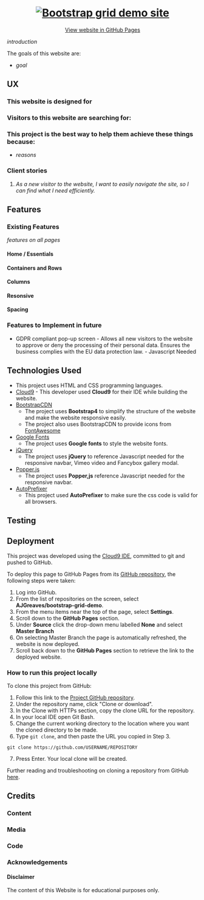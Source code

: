 <h1 align="center">
  <a href="https://ajgreaves.github.io/bootstrap-grid-demo/" target="_blank"><img src="https://i.ibb.co/MDbgk0P/readme-title.png" alt="Bootstrap grid demo site"/></a>
</h1>
<div align="center"> 

[View website in GitHub Pages](https://ajgreaves.github.io/bootstrap-grid-demo/)
</div>

_introduction_

The goals of this website are:
* _goal_
 
## UX

### This website is designed for

### Visitors to this website are searching for:

### This project is the best way to help them achieve these things because:
* _reasons_

### Client stories
1. _As a new visitor to the website, I want to easily navigate the site, so I can find what I need efficiently._



## Features


### Existing Features

_features on all pages_

#### Home / Essentials

#### Containers and Rows

#### Columns

#### Resonsive

#### Spacing


### Features to Implement in future
- GDPR compliant pop-up screen - Allows all new visitors to the website to 
approve or deny the processing of their personal data. Ensures the business 
complies with the EU data protection law. - Javascript Needed

## Technologies Used

- This project uses HTML and CSS programming languages.
- [Cloud9](https://c9.io) - This developer used **Cloud9** for their IDE while building the website.
- [BootstrapCDN](https://www.bootstrapcdn.com/)
    - The project uses **Bootstrap4** to simplify the structure of the website and make the website responsive easily.
    - The project also uses BootstrapCDN to provide icons from [FontAwesome](https://www.bootstrapcdn.com/fontawesome/)
- [Google Fonts](https://fonts.google.com/)
    - The project uses **Google fonts** to style the website fonts.
- [jQuery](https://jquery.com/)
    - The project uses **jQuery** to reference Javascript needed for the responsive navbar, Vimeo video and Fancybox gallery modal.
- [Popper.js](https://popper.js.org/)
    - The project uses **Popper,js** reference Javascript needed for the responsive navbar.
- [AutoPrefixer](https://autoprefixer.github.io/)
    - This project used **AutoPrefixer** to make sure the css code is valid for all browsers.

## Testing 

## Deployment

This project was developed using the [Cloud9 IDE](https://c9.io), committed to git and pushed to GitHub. 

To deploy this page to GitHub Pages from its [GitHub repository](https://github.com/AJGreaves/bootstrap-grid-demo), the following steps were taken: 
1. Log into GitHub. 
2. From the list of repositories on the screen, select **AJGreaves/bootstrap-grid-demo**.
3. From the menu items near the top of the page, select **Settings**.
4. Scroll down to the **GitHub Pages** section.
5. Under **Source** click the drop-down menu labelled **None** and select **Master Branch**
6. On selecting Master Branch the page is automatically refreshed, the website is now deployed. 
7. Scroll back down to the **GitHub Pages** section to retrieve the link to the deployed website.

### How to run this project locally

To clone this project from GitHub:
1. Follow this link to the [Project GitHub repository](https://github.com/AJGreaves/bootstrap-grid-demo).
2. Under the repository name, click "Clone or download".
3. In the Clone with HTTPs section, copy the clone URL for the repository. 
4. In your local IDE open Git Bash.
5. Change the current working directory to the location where you want the cloned directory to be made.
6. Type ```git clone```, and then paste the URL you copied in Step 3.
```console
git clone https://github.com/USERNAME/REPOSITORY
```
7. Press Enter. Your local clone will be created.

Further reading and troubleshooting on cloning a repository from GitHub [here](https://help.github.com/en/articles/cloning-a-repository).

## Credits

### Content

### Media

### Code

### Acknowledgements

#### Disclaimer

The content of this Website is for educational purposes only.